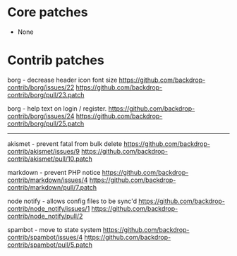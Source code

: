 Core patches
============

* None


Contrib patches
===============

borg - decrease header icon font size
  https://github.com/backdrop-contrib/borg/issues/22
  https://github.com/backdrop-contrib/borg/pull/23.patch

borg - help text on login / register.
  https://github.com/backdrop-contrib/borg/issues/24
  https://github.com/backdrop-contrib/borg/pull/25.patch

---

akismet - prevent fatal from bulk delete
  https://github.com/backdrop-contrib/akismet/issues/9
  https://github.com/backdrop-contrib/akismet/pull/10.patch

markdown - prevent PHP notice
  https://github.com/backdrop-contrib/markdown/issues/4
  https://github.com/backdrop-contrib/markdown/pull/7.patch

node notify - allows config files to be sync'd
  https://github.com/backdrop-contrib/node_notify/issues/1
  https://github.com/backdrop-contrib/node_notify/pull/2

spambot - move to state system
  https://github.com/backdrop-contrib/spambot/issues/4
  https://github.com/backdrop-contrib/spambot/pull/5.patch

